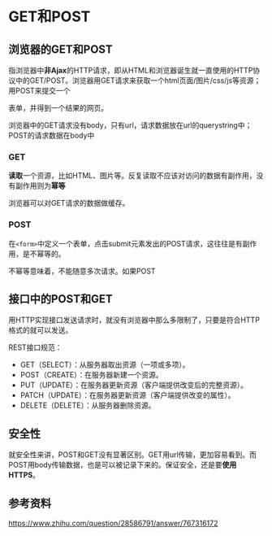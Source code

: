 # GET和POST

## 浏览器的GET和POST

指浏览器中**非Ajax**的HTTP请求，即从HTML和浏览器诞生就一直使用的HTTP协议中的GET/POST。浏览器用GET请求来获取一个html页面/图片/css/js等资源；用POST来提交一个<form>表单，并得到一个结果的网页。

浏览器中的GET请求没有body，只有url，请求数据放在url的querystring中；POST的请求数据在body中

### GET

**读取**一个资源，比如HTML、图片等。反复读取不应该对访问的数据有副作用，没有副作用则为**幂等**

浏览器可以对GET请求的数据做缓存。

###  POST

在`<form>`中定义一个表单，点击submit元素发出的POST请求，这往往是有副作用，是不幂等的。

不幂等意味着，不能随意多次请求。如果POST

## 接口中的POST和GET

用HTTP实现接口发送请求时，就没有浏览器中那么多限制了，只要是符合HTTP格式的就可以发送。

REST接口规范：

- GET（SELECT）：从服务器取出资源（一项或多项）。
- POST（CREATE）：在服务器新建一个资源。
- PUT（UPDATE）：在服务器更新资源（客户端提供改变后的完整资源）。
- PATCH（UPDATE）：在服务器更新资源（客户端提供改变的属性）。
- DELETE（DELETE）：从服务器删除资源。

## 安全性

就安全性来讲，POST和GET没有显著区别。GET用url传输，更加容易看到。而POST用body传输数据，也是可以被记录下来的。保证安全，还是要**使用HTTPS**。

## 参考资料

https://www.zhihu.com/question/28586791/answer/767316172